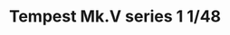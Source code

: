 ---
title: "Tempest Mk.V series 1  1/48"
price: 4250.00 
desc: "PROFIPACK, Tempest Mk.V series 1  1/48, razmera: 1/48"
img_path: "/assets/img/82121.jpg"
brand: AMMO
available: true
special_offer: false
new: false
soon: false
cat: "Plasticne-Makete"
subcat: "PM-EDUARD"
subsubcat: ""
sifra: "82121"
---